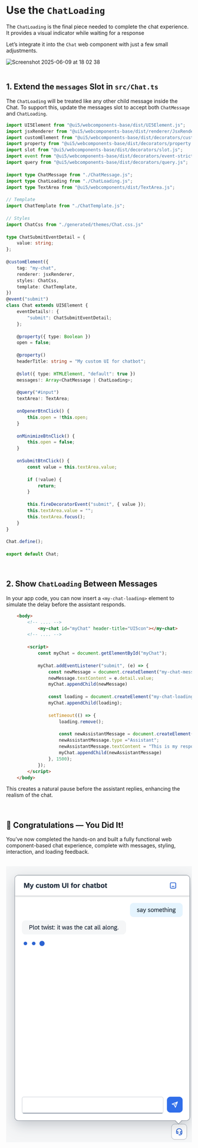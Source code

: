 #  Use the `ChatLoading`

The `ChatLoading` is the final piece needed to complete the chat experience.
It provides a visual indicator while waiting for a response

Let’s integrate it into the `Chat` web component with just a few small adjustments.

<img width="429" alt="Screenshot 2025-06-09 at 18 02 38" src="https://github.com/user-attachments/assets/ca6ab339-5be7-4c6f-a015-d2fc7094ff0f" />

<br>
<br>

## 1. Extend the `messages` Slot in `src/Chat.ts`

The `ChatLoading` will be treated like any other child message inside the Chat.
To support this, update the messages slot to accept both `ChatMessage` and `ChatLoading`.


```ts
import UI5Element from "@ui5/webcomponents-base/dist/UI5Element.js";
import jsxRenderer from "@ui5/webcomponents-base/dist/renderer/JsxRenderer.js";
import customElement from "@ui5/webcomponents-base/dist/decorators/customElement.js";
import property from "@ui5/webcomponents-base/dist/decorators/property.js";
import slot from "@ui5/webcomponents-base/dist/decorators/slot.js";
import event from "@ui5/webcomponents-base/dist/decorators/event-strict.js";
import query from "@ui5/webcomponents-base/dist/decorators/query.js";

import type ChatMessage from "./ChatMessage.js";
import type ChatLoading from "./ChatLoading.js";
import type TextArea from "@ui5/webcomponents/dist/TextArea.js";

// Template
import ChatTemplate from "./ChatTemplate.js";

// Styles
import ChatCss from "./generated/themes/Chat.css.js"

type ChatSubmitEventDetail = {
	value: string;
};

@customElement({
	tag: "my-chat",
	renderer: jsxRenderer,
	styles: ChatCss,
	template: ChatTemplate,
})
@event("submit")
class Chat extends UI5Element {
	eventDetails!: {
		"submit": ChatSubmitEventDetail;
	};

	@property({ type: Boolean })
	open = false;

	@property()
	headerTitle: string = "My custom UI for chatbot";

	@slot({ type: HTMLElement, "default": true })
	messages!: Array<ChatMessage | ChatLoading>;

	@query("#input")
	textArea!: TextArea;

	onOpenerBtnClick() {
		this.open = !this.open;
	}

	onMinimizeBtnClick() {
		this.open = false;
	}

	onSubmitBtnClick() {
		const value = this.textArea.value;

		if (!value) {
			return;
		}

		this.fireDecoratorEvent("submit", { value });
		this.textArea.value = "";
		this.textArea.focus();
	}
}

Chat.define();

export default Chat;

```

<br>

## 2. Show `ChatLoading` Between Messages

In your app code, you can now insert a `<my-chat-loading>` element to simulate the delay before the assistant responds.


```html
	<body>
		<!-- .... -->
			<my-chat id="myChat" header-title="UI5con"></my-chat>
		<!-- .... -->

		<script>
			const myChat = document.getElementById("myChat");

			myChat.addEventListener("submit", (e) => {
				const newMessage = document.createElement("my-chat-message")
				newMessage.textContent = e.detail.value;
				myChat.appendChild(newMessage)

				const loading = document.createElement("my-chat-loading");
				myChat.appendChild(loading);

				setTimeout(() => {
					loading.remove();

					const newAssistantMessage = document.createElement("my-chat-message")
					newAssistantMessage.type ="Assistant";
					newAssistantMessage.textContent = "This is my response";
					myChat.appendChild(newAssistantMessage)
				}, 1500);
			});
		</script>
	</body>
```

This creates a natural pause before the assistant replies, enhancing the realism of the chat.

<br>

## 🎉 Congratulations — You Did It!

You’ve now completed the hands-on and built a fully functional web component-based chat experience, 
complete with messages, styling, interaction, and loading feedback.

<br>

<img src="./images/chatLoading2.png" />
